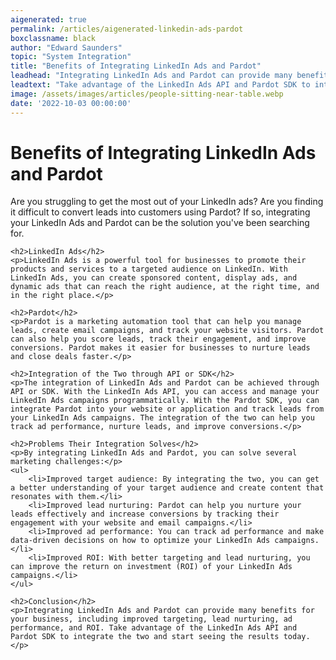 ```yaml
---
aigenerated: true
permalink: /articles/aigenerated-linkedin-ads-pardot
boxclassname: black
author: "Edward Saunders"
topic: "System Integration"
title: "Benefits of Integrating LinkedIn Ads and Pardot"
leadhead: "Integrating LinkedIn Ads and Pardot can provide many benefits for your business, including improved targeting, lead nurturing, ad performance, and ROI"
leadtext: "Take advantage of the LinkedIn Ads API and Pardot SDK to integrate the two and start seeing the results today."
image: /assets/images/articles/people-sitting-near-table.webp
date: '2022-10-03 00:00:00'
---
```

<div class="arttext">	<h1>Benefits of Integrating LinkedIn Ads and Pardot</h1>
	<p>Are you struggling to get the most out of your LinkedIn ads? Are you finding it difficult to convert leads into customers using Pardot? If so, integrating your LinkedIn Ads and Pardot can be the solution you've been searching for.</p>
	
	<h2>LinkedIn Ads</h2>
	<p>LinkedIn Ads is a powerful tool for businesses to promote their products and services to a targeted audience on LinkedIn. With LinkedIn Ads, you can create sponsored content, display ads, and dynamic ads that can reach the right audience, at the right time, and in the right place.</p>

	<h2>Pardot</h2>
	<p>Pardot is a marketing automation tool that can help you manage leads, create email campaigns, and track your website visitors. Pardot can also help you score leads, track their engagement, and improve conversions. Pardot makes it easier for businesses to nurture leads and close deals faster.</p>

	<h2>Integration of the Two through API or SDK</h2>
	<p>The integration of LinkedIn Ads and Pardot can be achieved through API or SDK. With the LinkedIn Ads API, you can access and manage your LinkedIn Ads campaigns programmatically. With the Pardot SDK, you can integrate Pardot into your website or application and track leads from your LinkedIn Ads campaigns. The integration of the two can help you track ad performance, nurture leads, and improve conversions.</p>

	<h2>Problems Their Integration Solves</h2>
	<p>By integrating LinkedIn Ads and Pardot, you can solve several marketing challenges:</p>
	<ul> 
	    <li>Improved target audience: By integrating the two, you can get a better understanding of your target audience and create content that resonates with them.</li>
	    <li>Improved lead nurturing: Pardot can help you nurture your leads effectively and increase conversions by tracking their engagement with your website and email campaigns.</li>
	    <li>Improved ad performance: You can track ad performance and make data-driven decisions on how to optimize your LinkedIn Ads campaigns.</li>
	    <li>Improved ROI: With better targeting and lead nurturing, you can improve the return on investment (ROI) of your LinkedIn Ads campaigns.</li>
	</ul>

	<h2>Conclusion</h2>
	<p>Integrating LinkedIn Ads and Pardot can provide many benefits for your business, including improved targeting, lead nurturing, ad performance, and ROI. Take advantage of the LinkedIn Ads API and Pardot SDK to integrate the two and start seeing the results today.</p>
</div>